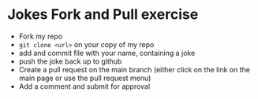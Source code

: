 # Jokes Fork and Pull exercise

- Fork my repo
- `git clone <url>` on your copy of my repo
- add and commit file with your name, containing a joke
- push the joke back up to github
- Create a pull request on the main branch (either click on the link on the main page or use the pull request menu)
- Add a comment and submit for approval

